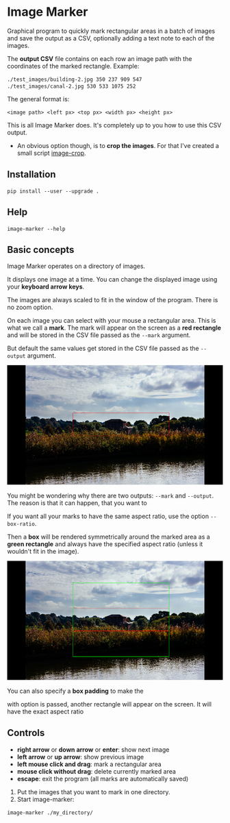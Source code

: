 # Image Marker

Graphical program to quickly mark rectangular areas in a batch of images and save the output as a CSV, optionally
adding a text note to each of the images.

The **output CSV** file contains on each row an image path with the coordinates of the marked rectangle. Example:

``` csv
./test_images/building-2.jpg 350 237 909 547
./test_images/canal-2.jpg 530 533 1075 252
```

The general format is:

``` csv
<image path> <left px> <top px> <width px> <height px>
```

This is all Image Marker does. It's completely up to you how to use this CSV output.

- An obvious option though, is to **crop the images**. For that I've created a small script
[image-crop](https://lab.saloun.cz/jakub/image-crop).

## Installation

```
pip install --user --upgrade .
```

## Help

```
image-marker --help
```

## Basic concepts

Image Marker operates on a directory of images.

It displays one image at a time. You can change the displayed image using your **keyboard arrow keys**.

The images are always scaled to fit in the window of the program. There is no zoom option.

On each image you can select with your mouse a rectangular area. This is what we call a **mark**. The mark will appear
on the screen as a **red rectangle** and will be stored in the CSV file passed as the `--mark` argument.

But default the same values get stored in the CSV file passed as the `--output` argument.

![](./docs/screenshot_1_mark.png)

You might be wondering why there are two outputs: `--mark` and `--output`. The reason is that it can happen, that you
want to

If you want all your marks to have the same aspect ratio, use the option `--box-ratio`.

Then a **box** will be rendered symmetrically around the marked area as a **green rectangle** and always have the
specified aspect ratio (unless it wouldn't fit in the image).

![](./docs/screenshot_2_box.png)

You can also specify a **box padding** to make the

with option is passed, another rectangle will appear on the screen. It will have the exact aspect
ratio

## Controls

- **right arrow** or **down arrow** or **enter**: show next image
- **left arrow** or **up arrow**: show previous image
- **left mouse click and drag**: mark a rectangular area
- **mouse click without drag**: delete currently marked area
- **escape**: exit the program (all marks are automatically saved)

1. Put the images that you want to mark in one directory.
2. Start image-marker:

```
image-marker ./my_directory/
```
